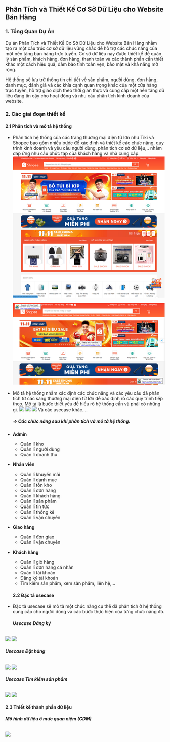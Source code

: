 ## Phân Tích và Thiết Kế Cơ Sở Dữ Liệu cho Website Bán Hàng 

### 1. Tổng Quan Dự Án
Dự án Phân Tích và Thiết Kế Cơ Sở Dữ Liệu cho Website Bán Hàng nhằm tạo ra một cấu trúc cơ sở dữ liệu vững chắc để hỗ trợ các chức năng của một nền tảng bán hàng trực tuyến. Cơ sở dữ liệu này được thiết kế để quản lý sản phẩm, khách hàng, đơn hàng, thanh toán và các thành phần cần thiết khác một cách hiệu quả, đảm bảo tính toàn vẹn, bảo mật và khả năng mở rộng.

Hệ thống sẽ lưu trữ thông tin chi tiết về sản phẩm, người dùng, đơn hàng, danh mục, đánh giá và các khía cạnh quan trọng khác của một cửa hàng trực tuyến, hỗ trợ giao dịch theo thời gian thực và cung cấp một nền tảng dữ liệu đáng tin cậy cho hoạt động và nhu cầu phân tích kinh doanh của website.

### 2. Các giai đoạn thiết kế 
#### 2.1 Phân tích và mô tả hệ thống 
- Phân tích hệ thống của các trang thương mại điện tử lớn như Tiki và Shopee bao gồm nhiều bước để xác định và thiết kế các chức năng, quy trình kinh doanh và yêu cầu người dùng, phân tích cơ sở dữ liệu,.. nhằm đáp ứng nhu cầu phức tạp của khách hàng và nhà cung cấp. 
  ![](./img/image.png)
  
  ![](./img/image1.png)
  
- Mô tả  hệ thống nhằm xác định các chức năng và các yêu cầu  đã phân tích từ các sàng thương mại điện tử lớn để xác định rõ các quy trình tiếp theo. Mô tả là bước thiết yếu để hiểu rõ hệ thống cần và phải có những gì. 
  ![](../database_design/img/image3.png)
  ![](../database_design/img/image4.png)
  ![](../database_design/img/image5.png)
  Và các usecase khác....
  ##### => Các chức năng sau khi phân tích và mô tả hệ thống: 
- **Admin**
    - Quản lí kho
    - Quản lí người dùng
    - Quản lí doanh thu
- **Nhân viên**
    - Quản lí khuyến mãi
    - Quản lí danh mục
    - Quản lí tồn kho 
    - Quản lí đơn hàng
    - Quản lí khách hàng
    - Quản lí sản phẩm
    - Quản lí tin tức 
    - Quản lí thống kê
    - Quản lí vận chuyển
- **Giao hàng** 
    - Quản lí đơn giao 
    - Quản lí vận chuyển
- **Khách hàng** 
    - Quản lí giỏ hàng
    - Quản lí đơn hàng cá nhân
    - Quản lí tài khoản
    - Đăng ký tài khoản
    - Tìm kiếm sản phẩm, xem sản phẩm, liên hệ,...
  #### 2.2 Đặc tả usecase 
- Đặc tả usecase sẽ mô tả một chức năng cụ thể đã phân tích ở hệ thống cung cấp cho người dùng và các bước thực hiện của từng chức năng đó.
  ###### ***Usecase Đăng ký***
![](../database_design/img/image6.png)
![](../database_design/img/image7.png)
  ###### ***Usecase Đặt hàng***
![](../database_design/img/image8.png)
![](../database_design/img/image9.png)
  ###### ***Usecase Tìm kiếm sản phẩm***
![](../database_design/img/image10.png)
![](../database_design/img/image11.png)
#### 2.3 Thiết kế thành phần dữ liệu 
  ###### ***Mô hình dữ liệu ở mức quan niệm (CDM)***
![](../database_design/img/image12.png)
